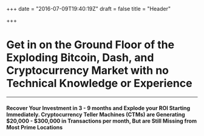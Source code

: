 +++
date = "2016-07-09T19:40:19Z"
draft = false
title = "Header"

+++

# Get in on the Ground Floor of the Exploding Bitcoin, Dash, and Cryptocurrency Market with no Technical Knowledge or Experience
***
#### Recover Your Investment in 3 - 9 months and Explode your ROI Starting Immediately. Cryptocurrency Teller Machines (CTMs) are Generating $20,000 - $300,000 in Transactions per month, But are Still Missing from Most Prime Locations
